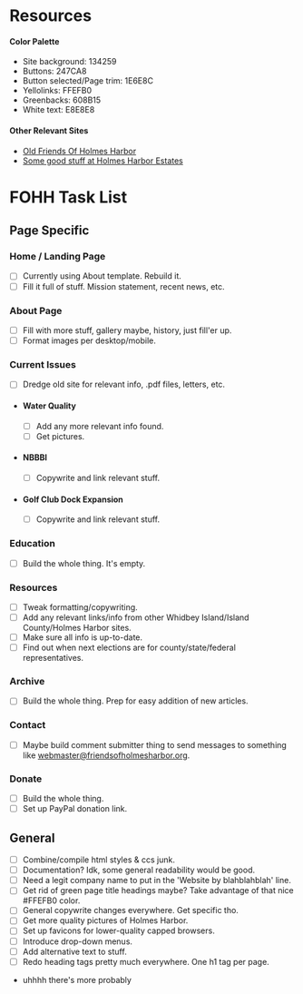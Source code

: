 # Resources
#### Color Palette
- Site background: 134259
- Buttons: 247CA8
- Button selected/Page trim: 1E6E8C
- Yellolinks: FFEFB0
- Greenbacks: 608B15
- White text: E8E8E8
#### Other Relevant Sites
- [Old Friends Of Holmes Harbor](http://friendsofholmesharbor.org)
- [Some good stuff at Holmes Harbor Estates](http://holmesharborestates.ihost.net/resources/)

# FOHH Task List
## Page Specific
### Home / Landing Page
- [ ] Currently using About template.  Rebuild it.
- [ ] Fill it full of stuff.  Mission statement, recent news, etc.
### About Page
- [ ] Fill with more stuff, gallery maybe, history, just fill'er up.
- [ ] Format images per desktop/mobile.
### Current Issues
- [ ] Dredge old site for relevant info, .pdf files, letters, etc.
- #### Water Quality
  - [ ] Add any more relevant info found.
  - [ ] Get pictures.
- #### NBBBI
  - [ ] Copywrite and link relevant stuff.
- #### Golf Club Dock Expansion
  - [ ] Copywrite and link relevant stuff.
### Education
- [ ] Build the whole thing.  It's empty.
### Resources
- [ ] Tweak formatting/copywriting.
- [ ] Add any relevant links/info from other Whidbey Island/Island County/Holmes Harbor sites.
- [ ] Make sure all info is up-to-date.
- [ ] Find out when next elections are for county/state/federal representatives.
### Archive
- [ ] Build the whole thing.  Prep for easy addition of new articles.
### Contact
- [ ] Maybe build comment submitter thing to send messages to something like webmaster@friendsofholmesharbor.org.
### Donate
- [ ] Build the whole thing.
- [ ] Set up PayPal donation link.
## General
- [ ] Combine/compile html styles & ccs junk.
- [ ] Documentation? Idk, some general readability would be good.
- [ ] Need a legit company name to put in the 'Website by blahblahblah' line.
- [ ] Get rid of green page title headings maybe? Take advantage of that nice #FFEFB0 color.
- [ ] General copywrite changes everywhere.  Get specific tho.
- [ ] Get more quality pictures of Holmes Harbor.
- [ ] Set up favicons for lower-quality capped browsers.
- [ ] Introduce drop-down menus.
- [ ] Add alternative text to stuff.
- [ ] Redo heading tags pretty much everywhere. One h1 tag per page.  
- uhhhh there's more probably  
